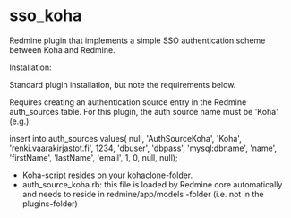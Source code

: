 # sso_koha
Redmine plugin that implements a simple SSO authentication scheme between Koha and Redmine.

Installation:

Standard plugin installation, but note the requirements below.

Requires creating an authentication source entry in the Redmine auth_sources table. For this plugin, the auth source name must be 'Koha' (e.g.):

insert into auth_sources values( null, 'AuthSourceKoha', 'Koha', 'renki.vaarakirjastot.fi', 1234, 'dbuser', 'dbpass', 'mysql:dbname', 'name', 'firstName', 'lastName', 'email', 1, 0, null, null);

* Koha-script resides on your kohaclone-folder.
* auth_source_koha.rb: this file is loaded by Redmine core automatically and needs to reside in redmine/app/models -folder (i.e. not in the plugins-folder)
